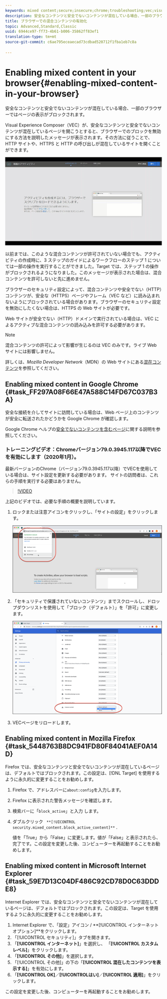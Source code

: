 ```yaml
---
keywords: mixed content;secure;insecure;chrome;troubleshooting;vec;visual experience composer;unsecure
description: 安全なコンテンツと安全でないコンテンツが混在している場合、一部のブラウザーではページの表示がブロックされます。
title: ブラウザーでの混合コンテンツの有効化
topic: Advanced,Standard,Classic
uuid: 6944ce97-ff73-4b61-b006-35862ff83ef1
translation-type: tm+mt
source-git-commit: c6ae795eceaecad73cdbad520712f1fba1eb7c8a

---
```



# Enabling mixed content in your browser{#enabling-mixed-content-in-your-browser}

安全なコンテンツと安全でないコンテンツが混在している場合、一部のブラウザーではページの表示がブロックされます。

Visual Experience Composer（VEC）が、安全なコンテンツと安全でないコンテンツが混在しているページを開こうとすると、ブラウザーでのブロックを無効にする方法を説明したメッセージが表示されます。その方法に従うことで、HTTP サイトや、HTTPS と HTTP の呼び出しが混在しているサイトを開くことができます。

![](assets/mixed_content_warning.gif)

以前までは、このような混合コンテンツが許可されていない場合でも、アクティビティの作成時に、3 ステップのガイドによるワークフローのステップ 1 については一部の操作を実行することができました。Target では、ステップ 1 の操作がブロックされるようになりました。このメッセージが表示された場合は、混合コンテンツを許可しないと先に進めません。

ブラウザーのセキュリティ設定によって、混合コンテンツや安全でない（HTTP）コンテンツが、安全な（HTTPS）ページやフレーム（VEC など）に読み込まれないようにブロックされている場合があります。ブラウザーのセキュリティ設定を無効にしたくない場合は、HTTPS の Web サイトが必要です。

Web サイトが安全でない（HTTP）ドメインで実行されている場合は、VEC によるアクティブな混合コンテンツの読み込みを許可する必要があります。

>[!NOTE]
>
>混合コンテンツの許可によって影響が生じるのは VEC のみです。ライブ Web サイトには影響しません。

詳しくは、*Mozilla Developer Network*（MDN）の Web サイトにある[混在コンテンツ](https://developer.mozilla.org/en-US/docs/Web/Security/Mixed_content)を参照してください。

## Enabling mixed content in Google Chrome {#task_FF297A08F66E47A588C14FD67C037B3A}

安全な接続を介してサイトに訪問している場合は、Web ページ上のコンテンツが安全に転送されたかどうかを Google Chrome が確認します。

Google Chrome ヘルプの[安全でないコンテンツを含むページ](https://support.google.com/chrome/answer/1342714?hl=en)に関する説明を参照してください。

### トレーニングビデオ：Chromeバージョン79.0.3945.117以降でVECを有効にします（2020年1月）。

最新バージョンのChrome（バージョン79.0.3945.117以降）でVECを使用している場合は、サイト設定を更新する必要があります。 サイトの訪問者は、これらの手順を実行する必要はありません。

>[!VIDEO](https://www.youtube.com/watch?v=6zGCi5Y8eVo)

上記のビデオでは、必要な手順の概要を説明しています。

1. ロックまたは注意アイコンをクリックし、「サイトの設定」をクリックします。

   ![サイトの設定](/help/c-experiences/c-visual-experience-composer/r-troubleshoot-composer/assets/site-settings.png)

1. 「セキュリティで保護されていないコンテンツ」までスクロールし、ドロップダウンリストを使用して「ブロック（デフォルト）」を「許可」に変更します。

   ![安全でないコンテンツ](/help/c-experiences/c-visual-experience-composer/r-troubleshoot-composer/assets/insecure-content.png)

1. VECページをリロードします。

## Enabling mixed content in Mozilla Firefox {#task_5448763B8DC941FD80F84041AEF0A14D}

Firefox では、安全なコンテンツと安全でないコンテンツが混在しているページは、デフォルトではブロックされます。この設定は、[!DNL Target] を使用するように永久的に変更することをお勧めします。

1. Firefox で、アドレスバーに`about:config`を入力します。
1. Firefox に表示された警告メッセージを確認します。
1. 検索バーに「`block_active`」と入力 します。
1. ダブルクリック ` **[!UICONTROL security.mixed_content.block_active_content]**` .

   値を「True」から「False」に変更します。値が「False」と表示されたら、完了です。この設定を変更した後、コンピューターを再起動することをお勧めします。

## Enabling mixed content in Microsoft Internet Explorer {#task_59E7D13C04DF486C92CD78D0C63DDDE8}

Internet Explorer では、安全なコンテンツと安全でないコンテンツが混在しているページは、デフォルトではブロックされます。この設定は、Target を使用するように永久的に変更することをお勧めします。

1. Internet Explorer で、「設定」アイコン / **[!UICONTROL インターネットオプション]**をクリックします。
1. 「[!UICONTROL セキュリティ]」タブを開きます。
1. 「**[!UICONTROL インターネット]**」を選択し、 「**[!UICONTROL &#x200B;カスタムレベル]**」をクリックします。
1. 「**[!UICONTROL その他]**」を選択します。
1. 「[!UICONTROL その他]」の下の「**[!UICONTROL 混在したコンテンツを表示する]**」を有効にします。
1. 「**[!UICONTROL OK]**／**[!UICONTROL &#x200B;はい]**／**[!UICONTROL 適用]**」をクリックします。

この設定を変更した後、コンピューターを再起動することをお勧めします。

